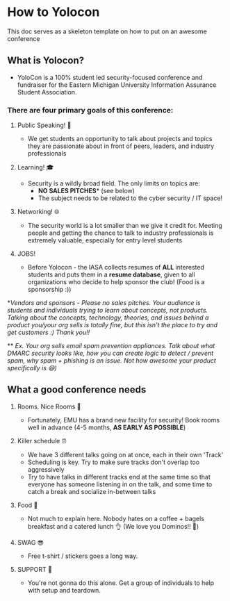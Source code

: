 

#  How to Yolocon

This doc serves as a skeleton template on how to put on an awesome conference

  ## What is Yolocon?
 - YoloCon is a 100% student led security-focused conference and fundraiser for the Eastern Michigan University Information Assurance Student Association.
 
 ### There are **four** primary goals of this conference:
1. Public Speaking! 📢
	- We get students an opportunity to talk about projects and topics they are passionate about in front of peers, leaders, and industry professionals 

2. Learning! 🎓
	- Security is a wildly broad field. The only limits on topics are: 
		- **NO SALES PITCHES*** (see below) 
		- The subject needs to be related to the cyber security / IT space! 
	
3. Networking! 🌐
	- The security world is a lot smaller than we give it credit for. Meeting people and getting the chance to talk to industry professionals is extremely valuable, especially for entry level students 

4. JOBS! 
	 - Before Yolocon - the IASA collects resumes of **ALL** interested students and puts them in a **resume database**, given to all organizations who decide to help sponsor the club! (Food is a sponsorship :))

**Vendors and sponsors - Please no sales pitches. Your audience is students and individuals trying to learn about concepts, not products. Talking about the concepts, technology, theories, and issues behind a product you/your org sells is totally fine, but this isn't the place to try and get customers :) Thank you!!*

** *Ex. Your org sells email spam prevention appliances. Talk about what DMARC security looks like, how you can create logic to detect / prevent spam, why spam + phishing is an issue. Not how awesome your product specifically is :smile:)*

##  What a good conference needs

1. Rooms. Nice Rooms 🏫
	 - Fortunately, EMU has a brand new facility for security! Book rooms well in advance (4-5 months, **AS EARLY AS POSSIBLE**) 
 2. Killer schedule ⏰ 
	 - We have 3 different talks going on at once, each in their own 'Track' 
	 - Scheduling is key. Try to make sure tracks don't overlap too aggressively
	 - Try to have talks in different tracks end at the same time so that everyone has someone listening in on the talk, and some time to catch a break and socialize in-between talks
	
2. Food 🍴
	- Not much to explain here. Nobody hates on a coffee + bagels breakfast and a catered lunch :ok_hand: (We love you Dominos!! 🍕)

3. SWAG :sunglasses: 
	- Free t-shirt / stickers goes a long way. 

4. SUPPORT :muscle:
	- You're not gonna do this alone. Get a group of individuals to help with setup and teardown. 
